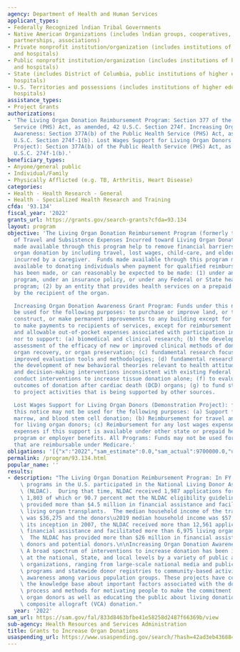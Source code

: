 ```yaml
---
agency: Department of Health and Human Services
applicant_types:
- Federally Recognized lndian Tribal Governments
- Native American Organizations (includes lndian groups, cooperatives, corporations,
  partnerships, associations)
- Private nonprofit institution/organization (includes institutions of higher education
  and hospitals)
- Public nonprofit institution/organization (includes institutions of higher education
  and hospitals)
- State (includes District of Columbia, public institutions of higher education and
  hospitals)
- U.S. Territories and possessions (includes institutions of higher education and
  hospitals)
assistance_types:
- Project Grants
authorizations:
- 'The Living Organ Donation Reimbursement Program: Section 377 of the Public Health
  Service (PHS) Act, as amended, 42 U.S.C. Section 274f. Increasing Organ Donation
  Awareness: Section 377A(b) of the Public Health Service (PHS) Act, as amended, 42
  U.S.C. Section 274f-1(b). Lost Wages Support for Living Organ Donors (Demonstration
  Project): Section 377A(b) of the Public Health Service (PHS) Act, as amended, 42
  U.S.C. 274f-1(b).'
beneficiary_types:
- Anyone/general public
- Individual/Family
- Physically Afflicted (e.g. TB, Arthritis, Heart Disease)
categories:
- Health - Health Research - General
- Health - Specialized Health Research and Training
cfda: '93.134'
fiscal_year: '2022'
grants_url: https://grants.gov/search-grants?cfda=93.134
layout: program
objective: 'The Living Organ Donation Reimbursement Program (formerly the Reimbursement
  of Travel and Subsistence Expenses Incurred toward Living Organ Donation): Funds
  made available through this program help to remove financial barriers to living
  organ donation by including travel, lost wages, child-care, and elder-care expenses
  incurred by a caregiver.  Funds made available through this program may not be made
  available to donating individuals when payment for qualified reimbursement expenses
  has been made, or can reasonably be expected to be made: (1) under any State compensation
  program, under an insurance policy, or under any Federal or State health benefits
  program; (2) by an entity that provides health services on a prepaid basis; or (3)
  by the recipient of the organ.

  Increasing Organ Donation Awareness Grant Program: Funds under this notice may not
  be used for the following purposes: to purchase or improve land, or to purchase,
  construct, or make permanent improvements to any building except for minor remodeling;
  to make payments to recipients of services, except for reimbursement of reasonable
  and allowable out-of-pocket expenses associated with participation in project activities;
  nor to support: (a) biomedical and clinical research; (b) the development and/or
  assessment of the efficacy of new or improved clinical methods of donor management,
  organ recovery, or organ preservation; (c) fundamental research focused on new or
  improved evaluation tools and methodologies; (d) fundamental research focused on
  the development of new behavioral theories relevant to health attitudes, practices,
  and decision-making interventions inconsistent with existing Federal law; (e) to
  conduct interventions to increase tissue donation alone; (f) to evaluate clinical
  outcomes of donation after cardiac death (DCD) organs; (g) to fund staff time devoted
  to project activities that is being supported by other sources.

  Lost Wages Support for Living Organ Donors (Demonstration Project): funds under
  this notice may not be used for the following purposes: (a) Support for blood, bone
  marrow, and blood stem cell donation; (b) Reimbursement for travel and related expenses
  for living organ donors; (c) Reimbursement for any lost wages expenses and similar
  expenses if this support is available under other state or prepaid health or insurance
  program or employer benefits. All Programs: Funds may not be used for activities
  that are reimbursable under Medicare.'
obligations: '[{"x":"2022","sam_estimate":0.0,"sam_actual":9700000.0,"usa_spending_actual":9661874.66},{"x":"2023","sam_estimate":7000000.0,"sam_actual":0.0,"usa_spending_actual":-9073.05},{"x":"2024","sam_estimate":8000000.0,"sam_actual":0.0,"usa_spending_actual":0.0}]'
permalink: /program/93.134.html
popular_name: ''
results:
- description: "The Living Organ Donation Reimbursement Program: In FY 2022, 374 transplant\
    \ programs in the U.S. participated in the National Living Donor Assistance Center\
    \ (NLDAC).  During that time, NLDAC received 1,987 applications for assistance,\
    \ 1,803 of which or 90.7 percent met the NLDAC eligibility guidelines.  NLDAC\
    \ provided more than $4.5 million in financial assistance and facilitated 1,111\
    \ living organ transplants.  The median household income of the transplant recipients\
    \ was $36,275 and the donors\u2019 median household income was $57,010.  \nSince\
    \ its inception in 2007, the NLDAC received more than 12,561 applications for\
    \ financial assistance and facilitated more than 6,975 living organ transplants.\
    \  The NLDAC has provided more than $26 million in financial assistance to living\
    \ donors and potential donors.\n\nIncreasing Organ Donation Awareness Grant Program:\
    \ A broad spectrum of interventions to increase donation has been implemented\
    \ at the national, State, and local levels by a variety of public and private\
    \ organizations, ranging from large-scale national media and public education\
    \ programs and statewide donor registries to community-based activities to raise\
    \ awareness among various population groups. These projects have contributed to\
    \ the knowledge base about important factors associated with the donation decision-making\
    \ process and methods for motivating people to make the commitment to become deceased\
    \ organ donors as well as educating the public about living donation and vascularized\
    \ composite allograft (VCA) donation."
  year: '2022'
sam_url: https://sam.gov/fal/833d8463bfbe41e58258d2487f66369b/view
sub-agency: Health Resources and Services Administration
title: Grants to Increase Organ Donations
usaspending_url: https://www.usaspending.gov/search/?hash=42ad3eb436884189650b75f68ccfb917
---
```

